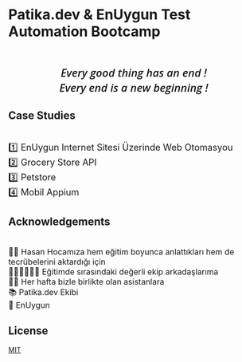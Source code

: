 # Patika.dev & EnUygun Test Automation Bootcamp

<br /> <div align="center"><span style="font-family: Open Sans; font-weight: 600; font-size: 22px;font-style: italic">Every good thing has an end !</span>
<br /> <span style="font-family: Open Sans; font-weight: 600; font-size: 22px;font-style: italic">Every end is a new beginning !</span></center></div>

## Case Studies

<span style="font-size: 18px"> 
<br> 1️⃣ EnUygun Internet Sitesi Üzerinde Web Otomasyou 
<br> 2️⃣ Grocery Store API 
<br> 3️⃣ Petstore 
<br> 4️⃣ Mobil Appium 
</span>

## Acknowledgements

<span style="font-size: 16px">
<br /> 👨‍🏫 Hasan Hocamıza hem eğitim boyunca anlattıkları hem de tecrübelerini aktardığı için
<br /> 👨🏼‍🎓👩🏼‍🎓 Eğitimde sırasındaki değerli ekip arkadaşlarıma
<br /> 💪🏼    Her hafta bizle birlikte olan asistanlara
<br /> 📚    Patika.dev Ekibi
<br /> 🎫    EnUygun
</span>

## License
[MIT](https://choosealicense.com/licenses/mit/)